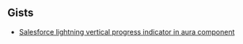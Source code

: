 ## Gists
- [Salesforce lightning vertical progress indicator in aura component](https://gist.github.com/junaideqbal/5551863553299ba8994f18cbb245b38e)

<!--
**junaideqbal/junaideqbal** is a ✨ _special_ ✨ repository because its `README.md` (this file) appears on your GitHub profile.

Here are some ideas to get you started:

- 🔭 I’m currently working on ...
- 🌱 I’m currently learning ...
- 👯 I’m looking to collaborate on ...
- 🤔 I’m looking for help with ...
- 💬 Ask me about ...
- 📫 How to reach me: ...
- 😄 Pronouns: ...
- ⚡ Fun fact: ...
-->
